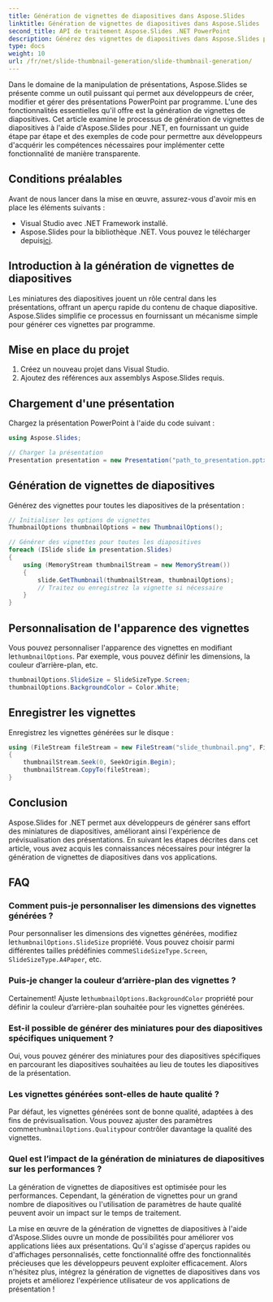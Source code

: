 ```yaml
---
title: Génération de vignettes de diapositives dans Aspose.Slides
linktitle: Génération de vignettes de diapositives dans Aspose.Slides
second_title: API de traitement Aspose.Slides .NET PowerPoint
description: Générez des vignettes de diapositives dans Aspose.Slides pour .NET avec un guide étape par étape et des exemples de code. Personnalisez l'apparence et enregistrez les vignettes. Améliorez les aperçus des présentations.
type: docs
weight: 10
url: /fr/net/slide-thumbnail-generation/slide-thumbnail-generation/
---
```


Dans le domaine de la manipulation de présentations, Aspose.Slides se présente comme un outil puissant qui permet aux développeurs de créer, modifier et gérer des présentations PowerPoint par programme. L'une des fonctionnalités essentielles qu'il offre est la génération de vignettes de diapositives. Cet article examine le processus de génération de vignettes de diapositives à l'aide d'Aspose.Slides pour .NET, en fournissant un guide étape par étape et des exemples de code pour permettre aux développeurs d'acquérir les compétences nécessaires pour implémenter cette fonctionnalité de manière transparente.

## Conditions préalables

Avant de nous lancer dans la mise en œuvre, assurez-vous d'avoir mis en place les éléments suivants :

- Visual Studio avec .NET Framework installé.
-  Aspose.Slides pour la bibliothèque .NET. Vous pouvez le télécharger depuis[ici](https://releases.aspose.com/slides/net/).

## Introduction à la génération de vignettes de diapositives

Les miniatures des diapositives jouent un rôle central dans les présentations, offrant un aperçu rapide du contenu de chaque diapositive. Aspose.Slides simplifie ce processus en fournissant un mécanisme simple pour générer ces vignettes par programme.

## Mise en place du projet

1. Créez un nouveau projet dans Visual Studio.
2. Ajoutez des références aux assemblys Aspose.Slides requis.

## Chargement d'une présentation

Chargez la présentation PowerPoint à l'aide du code suivant :

```csharp
using Aspose.Slides;

// Charger la présentation
Presentation presentation = new Presentation("path_to_presentation.pptx");
```

## Génération de vignettes de diapositives

Générez des vignettes pour toutes les diapositives de la présentation :

```csharp
// Initialiser les options de vignettes
ThumbnailOptions thumbnailOptions = new ThumbnailOptions();

// Générer des vignettes pour toutes les diapositives
foreach (ISlide slide in presentation.Slides)
{
    using (MemoryStream thumbnailStream = new MemoryStream())
    {
        slide.GetThumbnail(thumbnailStream, thumbnailOptions);
        // Traitez ou enregistrez la vignette si nécessaire
    }
}
```

## Personnalisation de l'apparence des vignettes

 Vous pouvez personnaliser l'apparence des vignettes en modifiant le`thumbnailOptions`. Par exemple, vous pouvez définir les dimensions, la couleur d’arrière-plan, etc.

```csharp
thumbnailOptions.SlideSize = SlideSizeType.Screen;
thumbnailOptions.BackgroundColor = Color.White;
```

## Enregistrer les vignettes

Enregistrez les vignettes générées sur le disque :

```csharp
using (FileStream fileStream = new FileStream("slide_thumbnail.png", FileMode.Create))
{
    thumbnailStream.Seek(0, SeekOrigin.Begin);
    thumbnailStream.CopyTo(fileStream);
}
```

## Conclusion

Aspose.Slides for .NET permet aux développeurs de générer sans effort des miniatures de diapositives, améliorant ainsi l'expérience de prévisualisation des présentations. En suivant les étapes décrites dans cet article, vous avez acquis les connaissances nécessaires pour intégrer la génération de vignettes de diapositives dans vos applications.

## FAQ

### Comment puis-je personnaliser les dimensions des vignettes générées ?

 Pour personnaliser les dimensions des vignettes générées, modifiez le`thumbnailOptions.SlideSize` propriété. Vous pouvez choisir parmi différentes tailles prédéfinies comme`SlideSizeType.Screen`, `SlideSizeType.A4Paper`, etc.

### Puis-je changer la couleur d’arrière-plan des vignettes ?

 Certainement! Ajuste le`thumbnailOptions.BackgroundColor` propriété pour définir la couleur d’arrière-plan souhaitée pour les vignettes générées.

### Est-il possible de générer des miniatures pour des diapositives spécifiques uniquement ?

Oui, vous pouvez générer des miniatures pour des diapositives spécifiques en parcourant les diapositives souhaitées au lieu de toutes les diapositives de la présentation.

### Les vignettes générées sont-elles de haute qualité ?

 Par défaut, les vignettes générées sont de bonne qualité, adaptées à des fins de prévisualisation. Vous pouvez ajuster des paramètres comme`thumbnailOptions.Quality`pour contrôler davantage la qualité des vignettes.

### Quel est l’impact de la génération de miniatures de diapositives sur les performances ?

La génération de vignettes de diapositives est optimisée pour les performances. Cependant, la génération de vignettes pour un grand nombre de diapositives ou l'utilisation de paramètres de haute qualité peuvent avoir un impact sur le temps de traitement.

La mise en œuvre de la génération de vignettes de diapositives à l'aide d'Aspose.Slides ouvre un monde de possibilités pour améliorer vos applications liées aux présentations. Qu'il s'agisse d'aperçus rapides ou d'affichages personnalisés, cette fonctionnalité offre des fonctionnalités précieuses que les développeurs peuvent exploiter efficacement. Alors n'hésitez plus, intégrez la génération de vignettes de diapositives dans vos projets et améliorez l'expérience utilisateur de vos applications de présentation !